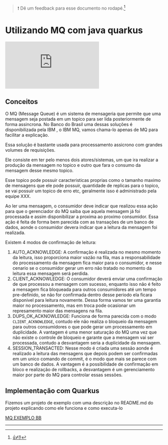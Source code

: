 > :exclamation: Dê um feedback para esse documento no rodapé.[^1]

# Utilizando MQ com java quarkus
![](https://eni.bb.com.br/eni1/matomo.php?idsite=469&amp;rec=1&amp;url=https://fontes.intranet.bb.com.br/dev/publico/roteiros/-/blob/master/java/mq.md&amp;action_name=java/mq.md)

## Conceitos

O MQ (Message Queue) é um sistema de mensageria que permite que uma mensagem seja postada em um topico para ser lida posteriormente de forma assincrona. No Banco do Brasil uma dessas soluções é disponibilizada pela IBM , o IBM MQ, vamos chama-lo apenas de MQ para facilitar a explicação.

Essa solução é bastante usada para processamento assicrono com grandes volumes de requisições.

Ele consiste em ter pelo menos dois atores/sistemas, um que ira realizar a produção da mensagem no topico e outro que fara o consumo da mensagem desse mesmo topico.

Esse topico pode possuir caracteristicas proprias como o tamanho maximo de mensagens que ele pode possuir, quantidade de replicas para o topico, se vai possuir um topico de erro etc, geralmente isso é administrado pela equipe XXX.

Ao ler uma mensagem, o consumidor deve indicar que realizou essa ação para que o gerenciador do MQ saiba que aquela mensagem já foi processada e assim disponibilizar a proxima ao proximo consumidor. Essa ação é feita de forma bem parecida com as transações de um banco de dados, aonde o consumidor devera indicar que a leitura da mensagem foi realizada.

Existem 4 modos de confirmação de leitura:
1. AUTO_ACKNOWLEDGE: 
    A confirmação é realizada no mesmo momento da leitura, isso proporciona maior vazão na fila, mas a responsabilidade do processamento da mensagem fica maior para o consumidor, e nesse cenario se o consumidor gerar um erro não tratado no momento da leitura essa mensagem será perdida.
2. CLIENT_ACKNOWLEDGE:
    O consumidor deverá enviar uma confirmação de que processou a mensagem com sucesso, enquanto isso não é feito a mensagem fica bloqueada para outros consumidores até um tempo pre-definido, se não for confirmada dentro desse periodo ela ficara disponivel para leitura novamente. Dessa forma vamos ter uma garantia maior no processamento, mas em troca pode ocasionar um represamento maior das mensagens na fila.
3. DUPS_OK_ACKNOWLEDGE:
    Funciona de forma parecida com o modo `CLIENT_ACKNOWLEDGE`, contudo ele não realiza o bloqueio da mensagem para outros consumidores o que pode gerar um processamento em duplicidade. A vantagem é uma menor saturação do MQ uma vez que não existe o controle de bloqueio e garante que a mensagem vai ser processada, contudo a desvantagem seria a duplicidade da mensagem.
4. SESSION_TRANSACTED:
    Nesse modo é criada uma sessão aonde é realizado a leitura das mensagens que depois
    podem ser confirmadas em um unico comando de commit, é o modo que mais se parece com um banco de dados. A vantagem é a possibilidade de confirmação em bloco e realização de rollbacks, a desvantagem é um gerenciamento maior por parte do MQ para controlar essas sessões.

## Implementação com Quarkus

Fizemos um projeto de exemplo com uma descrição no README.md do projeto explicando como ele funciona e como executa-lo 

[MQ EXEMPLO BB](https://fontes.intranet.bb.com.br/dev/publico/exemplos/mq-quarkus-exemplo)


---
[^1]: [👍👎](http://feedback.dev.intranet.bb.com.br/?origem=roteiros&url_origem=fontes.intranet.bb.com.br/dev/publico/roteiros/-/blob/master/java/mq/mq.md&internalidade=java/mq/mq)
